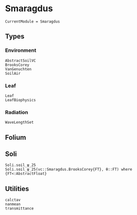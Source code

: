# Smaragdus
```@meta
CurrentModule = Smaragdus
```


## Types

### Environment
```@docs
AbstractSoilVC
BrooksCorey
VanGenuchten
SoilAir
```

### Leaf
```@docs
Leaf
LeafBiophysics
```

### Radiation
```@docs
WaveLengthSet
```


## Folium


## Soli
```@docs
Soli.soil_ψ_25
Soli.soil_ψ_25(vc::Smaragdus.BrooksCorey{FT}, θ::FT) where {FT<:AbstractFloat}
```


## Utilities
```@docs
calctav
nanmean
transmittance
```
